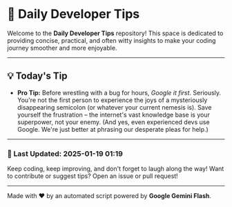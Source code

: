
# 🌟 Daily Developer Tips

Welcome to the **Daily Developer Tips** repository! This space is dedicated to providing concise, practical, and often witty insights to make your coding journey smoother and more enjoyable.

---

## 💡 Today's Tip

- **Pro Tip:**  Before wrestling with a bug for hours,  *Google it first*.  Seriously.  You're not the first person to experience the joys of a mysteriously disappearing semicolon (or whatever your current nemesis is).  Save yourself the frustration – the internet's vast knowledge base is your superpower, not your enemy.  (And yes, even experienced devs use Google. We're just better at phrasing our desperate pleas for help.)

---

### 📅 Last Updated: 2025-01-19 01:19

Keep coding, keep improving, and don't forget to laugh along the way! Want to contribute or suggest tips? Open an issue or pull request!

---

Made with ❤️ by an automated script powered by **Google Gemini Flash**.
